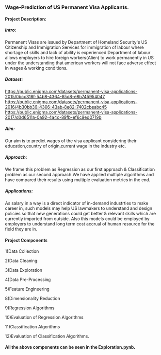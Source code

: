 ###  Wage-Prediction of US Permanent Visa Applicants.
#### Project Description:
##### Intro:
Permanent Visas are issued by Department of Homeland Security's US Citizenship and Immigration Services for immigration of labour where shortage of skills and lack of ability is experienced.Department of labour allows employers to hire foreign workers(Alien) to work permanently in US under the understanding that american workers will not face adverse effect in wages & working conditions. 

##### Dataset:
https://public.enigma.com/datasets/permanent-visa-applications-2015/0bcc318f-54b8-4364-85d8-e8b745954047
https://public.enigma.com/datasets/permanent-visa-applications-2016/4b30bb36-4306-43ab-8e82-7402cbeabc45
https://public.enigma.com/datasets/permanent-visa-applications-2017/d0d6511a-0a92-4a4c-89fb-ef6c9ed0719b

##### Aim:
Our aim is to predict wages of the visa applicant considering their education,country of origin,current wage in the industry etc.

##### Approach:
We frame this problem as Regression as our first approach & Classification problem as our second approach.We have applied multiple algorithms and have compared their results using multiple evaluation metrics in the end. 

##### Applications:
As salary in a way is a direct indicator of in-demand industrties to make career in, such models may help US lawmakers to understand and design policies so that new generations could get better & relevant skills which are currently imported from outside.
Also this models could be employed by employers to understand long term cost accrual of human resource for the field they are in.

#### Project Components
1)Data Collection 

2)Data Cleaning

3)Data Exploration

4)Data Pre-Processing

5)Feature Engineering

8)Dimensionality Reduction

9)Regression Algorithms

10)Evaluation of Regression Algorithms

11)Classification Algorithms

12)Evaluation of Classification Algorithms.

#### All the above components can be seen in the Exploration.pynb.
